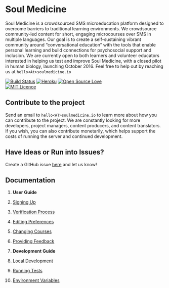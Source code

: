 # Soul Medicine

Soul Medicine is a crowdsourced SMS microeducation platform designed to overcome barriers to traditional learning environments.  We crowdsource community-led content for short, engaging microcourses over SMS in multiple languages.  Our goal is to create a self-sustaining vibrant community around “conversational education” with the tools that enable personal learning and build connections for psychosocial support and inclusion.  We are currently open to both learners and volunteer educators interested in helping us test and improve Soul Medicine, with a closed pilot in human biology, launching October 2016. Feel free to help out by reaching us at `hello<At>soulmedicine.io`

[![Build Status](https://travis-ci.org/empowerhack/SoulMedicine.svg?branch=fahadiqbal1-development)](https://travis-ci.org/empowerhack/SoulMedicine)
[![Heroku](https://heroku-badge.herokuapp.com/?app=soulmedicine-fi&style=flat)](https://soulmedicine-fi.herokuapp.com/)
[![Open Source Love](https://badges.frapsoft.com/os/v2/open-source.png?v=103)](https://github.com/ellerbrock/open-source-badge/)    
[![MIT Licence](https://badges.frapsoft.com/os/mit/mit.png?v=103)](https://opensource.org/licenses/mit-license.php)

## Contribute to the project

Send an email to `hello<AT>soulmedicine.io` to learn more about how you can contribute to the project. We are constantly looking for more developers, project managers, content producers, and content translators. If you wish, you can also contribute monetarily, which helps support the costs of running the server and continued development.

## Have Ideas or Run into Issues?

Create a GitHub issue [here](https://github.com/empowerhack/SoulMedicine/issues) and let us know!

## Documentation

1. **User Guide**
  1. [Signing Up](docs/SigningUp.md)
  2. [Verification Process](docs/Verification.md)
  3. [Editing Preferences](docs/UserPreference.md)
  4. [Changing Courses](docs/ChangingCourse.md)
  5. [Providing Feedback](docs/Feedback.md)


1. **Development Guide**
  1. [Local Development](docs/LocalDevelopment.md)
  2. [Running Tests](docs/RunningTests.md)
  3. [Environment Variables](docs/EnvVariables.md)
